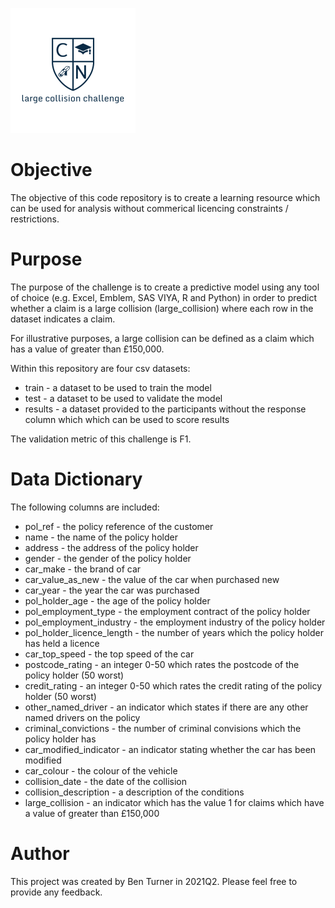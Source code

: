 ![training_dataset](misc/lcc.png)

# Objective
The objective of this code repository is to create a learning resource which can be used for analysis without commerical licencing constraints / restrictions.

# Purpose
The purpose of the challenge is to create a predictive model using any tool of choice (e.g. Excel, Emblem, SAS VIYA, R and Python) in order to predict whether a claim is a large collision (large_collision) where each row in the dataset indicates a claim. 

For illustrative purposes, a large collision can be defined as a claim which has a value of greater than £150,000. 

Within this repository are four csv datasets: 

* train - a dataset to be used to train the model
* test - a dataset to be used to validate the model
* results - a dataset provided to the participants without the response column which which can be used to score results

The validation metric of this challenge is F1.

# Data Dictionary

The following columns are included:

* pol_ref - the policy reference of the customer
* name - the name of the policy holder
* address - the address of the policy holder
* gender - the gender of the policy holder
* car_make - the brand of car
* car_value_as_new - the value of the car when purchased new
* car_year - the year the car was purchased
* pol_holder_age - the age of the policy holder
* pol_employment_type - the employment contract of the policy holder
* pol_employment_industry - the employment industry of the policy holder
* pol_holder_licence_length - the number of years which the policy holder has held a licence
* car_top_speed - the top speed of the car
* postcode_rating - an integer 0-50 which rates the postcode of the policy holder (50 worst) 
* credit_rating - an integer 0-50 which rates the credit rating of the policy holder (50 worst)
* other_named_driver - an indicator which states if there are any other named drivers on the policy
* criminal_convictions - the number of criminal convisions which the policy holder has
* car_modified_indicator - an indicator stating whether the car has been modified
* car_colour - the colour of the vehicle
* collision_date - the date of the collision
* collision_description - a description of the conditions
* large_collision - an indicator which has the value 1 for claims which have a value of greater than £150,000 

# Author
This project was created by Ben Turner in 2021Q2. Please feel free to provide any feedback.